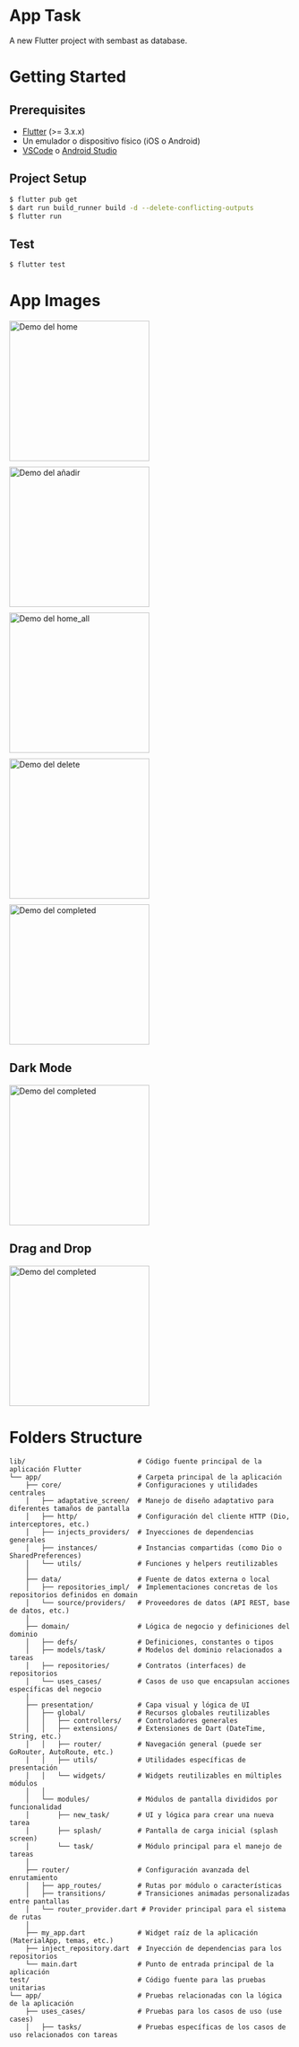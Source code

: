 # App Task

A new Flutter project with sembast as database.

# Getting Started

## Prerequisites

- [Flutter](https://docs.flutter.dev/get-started/install) (>= 3.x.x)
- Un emulador o dispositivo físico (iOS o Android)
- [VSCode](https://code.visualstudio.com/) o [Android Studio](https://developer.android.com/studio)

## Project Setup

```bash
$ flutter pub get
$ dart run build_runner build -d --delete-conflicting-outputs
$ flutter run
```

## Test

```bash
$ flutter test
```

# App Images

<div style="display: flex; flex-wrap: wrap; gap: 10px;">

  <img src="assets/images_for_git/home.png" alt="Demo del home" width="250"/>
  <img src="assets/images_for_git/add.png" alt="Demo del añadir" width="250"/>
  <img src="assets/images_for_git/home_all.png" alt="Demo del home_all" width="250"/>
  <img src="assets/images_for_git/delete.png" alt="Demo del delete" width="250"/>
  <img src="assets/images_for_git/completed.png" alt="Demo del completed" width="250"/>

</div>

## Dark Mode

<div style="display: flex; flex-wrap: wrap; gap: 10px;">

  <img src="assets/images_for_git/darkmode.png" alt="Demo del completed" width="250"/>

</div>

## Drag and Drop

<div style="display: flex; flex-wrap: wrap; gap: 10px;">

  <img src="assets/images_for_git/demo.gif" alt="Demo del completed" width="250"/>

</div>

# Folders Structure

```
lib/                            # Código fuente principal de la aplicación Flutter
└── app/                        # Carpeta principal de la aplicación
    ├── core/                   # Configuraciones y utilidades centrales
    │   ├── adaptative_screen/  # Manejo de diseño adaptativo para diferentes tamaños de pantalla
    │   ├── http/               # Configuración del cliente HTTP (Dio, interceptores, etc.)
    │   ├── injects_providers/  # Inyecciones de dependencias generales
    │   ├── instances/          # Instancias compartidas (como Dio o SharedPreferences)
    │   └── utils/              # Funciones y helpers reutilizables
    │
    ├── data/                   # Fuente de datos externa o local
    │   ├── repositories_impl/  # Implementaciones concretas de los repositorios definidos en domain
    │   └── source/providers/   # Proveedores de datos (API REST, base de datos, etc.)
    │
    ├── domain/                 # Lógica de negocio y definiciones del dominio
    │   ├── defs/               # Definiciones, constantes o tipos
    │   ├── models/task/        # Modelos del dominio relacionados a tareas
    │   ├── repositories/       # Contratos (interfaces) de repositorios
    │   └── uses_cases/         # Casos de uso que encapsulan acciones específicas del negocio
    │
    ├── presentation/           # Capa visual y lógica de UI
    │   ├── global/             # Recursos globales reutilizables
    │   │   ├── controllers/    # Controladores generales
    │   │   ├── extensions/     # Extensiones de Dart (DateTime, String, etc.)
    │   │   ├── router/         # Navegación general (puede ser GoRouter, AutoRoute, etc.)
    │   │   ├── utils/          # Utilidades específicas de presentación
    │   │   └── widgets/        # Widgets reutilizables en múltiples módulos
    │   │
    │   └── modules/            # Módulos de pantalla divididos por funcionalidad
    │       ├── new_task/       # UI y lógica para crear una nueva tarea
    │       ├── splash/         # Pantalla de carga inicial (splash screen)
    │       └── task/           # Módulo principal para el manejo de tareas
    │
    ├── router/                 # Configuración avanzada del enrutamiento
    │   ├── app_routes/         # Rutas por módulo o características
    │   ├── transitions/        # Transiciones animadas personalizadas entre pantallas
    │   └── router_provider.dart # Provider principal para el sistema de rutas
    │
    ├── my_app.dart             # Widget raíz de la aplicación (MaterialApp, temas, etc.)
    ├── inject_repository.dart  # Inyección de dependencias para los repositorios
    └── main.dart               # Punto de entrada principal de la aplicación
test/                           # Código fuente para las pruebas unitarias
└── app/                        # Pruebas relacionadas con la lógica de la aplicación
    ├── uses_cases/             # Pruebas para los casos de uso (use cases)
    │   ├── tasks/              # Pruebas específicas de los casos de uso relacionados con tareas
```
